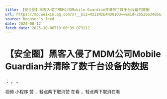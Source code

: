 ```yaml
---
title: 【安全圈】黑客入侵了MDM公司Mobile Guardian并清除了数千台设备的数据
url: https://mp.weixin.qq.com/s?__biz=MzIzMzE4NDU1OQ==&mid=2652063486&idx=1&sn=f9db5e63c5c00f57a95333e5b419e7ec
source: Doonsec's feed
date: 2024-08-12
fetch_date: 2025-10-06T18:00:39.073212
---
```


# 【安全圈】黑客入侵了MDM公司Mobile Guardian并清除了数千台设备的数据

：
，
。

视频
小程序
赞
，轻点两下取消赞
在看
，轻点两下取消在看